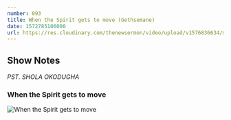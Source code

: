 ```yaml
---
number: 093
title: When the Spirit gets to move (Gethsemane)
date: 1572785106000
url: https://res.cloudinary.com/thenewsermon/video/upload/v1576836634/messages/When_the_Spirit_gets_to_move_-_Pst_Shola_Okodugha_17th_December.mp3
---
```


## Show Notes
_PST. SHOLA OKODUGHA_

### When the Spirit gets to move

![When the Spirit gets to move](https://res.cloudinary.com/thenewsermon/image/upload/v1576762791/sermon%20display%20pictures/When_the_Spirit_gets_to_move_-_17th_December.jpg)